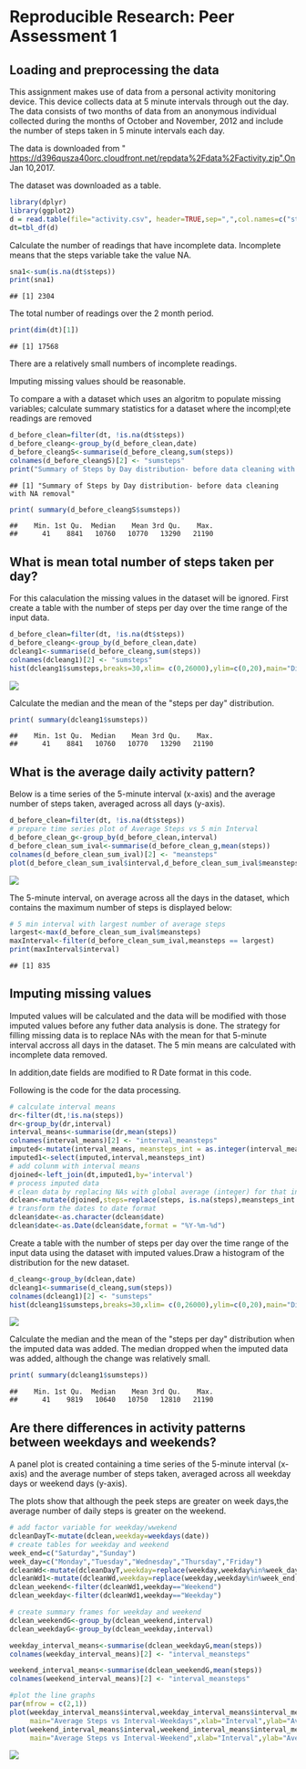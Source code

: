 # Reproducible Research: Peer Assessment 1


## Loading and preprocessing the data
This assignment makes use of data from a personal activity monitoring device. This device collects data at 5 minute intervals   through out the day. The data consists of two months of data from an anonymous individual collected during the months of October and November, 2012 and include the number of steps taken in 5 minute intervals each day.

The data is downloaded from " https://d396qusza40orc.cloudfront.net/repdata%2Fdata%2Factivity.zip".On Jan 10,2017.

The dataset was downloaded as a table.


```r
library(dplyr)
library(ggplot2)
d = read.table(file="activity.csv", header=TRUE,sep=",",col.names=c("steps", "date","interval"))
dt=tbl_df(d)
```

Calculate the  number of readings that have incomplete data. Incomplete means that the steps variable take the value NA.

```r
sna1<-sum(is.na(dt$steps))
print(sna1)
```

```
## [1] 2304
```

The total  number of readings over the 2 month period.

```r
print(dim(dt)[1])
```

```
## [1] 17568
```
There are a relatively small numbers of incomplete readings.

Imputing missing values should be reasonable.

To compare a with a dataset which uses an algoritm to populate missing variables; calculate
summary statistics for a dataset where the incompl;ete readings are removed


```r
d_before_clean=filter(dt, !is.na(dt$steps))
d_before_cleang<-group_by(d_before_clean,date)
d_before_cleangS<-summarise(d_before_cleang,sum(steps))
colnames(d_before_cleangS)[2] <- "sumsteps"
print("Summary of Steps by Day distribution- before data cleaning with NA removal")
```

```
## [1] "Summary of Steps by Day distribution- before data cleaning with NA removal"
```

```r
print( summary(d_before_cleangS$sumsteps))
```

```
##    Min. 1st Qu.  Median    Mean 3rd Qu.    Max. 
##      41    8841   10760   10770   13290   21190
```



## What is mean total number of steps taken per day?
For this calaculation the  missing values in the dataset will be ignored.
First create a table with the number of steps per day over the time range of the input data.


```r
d_before_clean=filter(dt, !is.na(dt$steps))
d_before_cleang<-group_by(d_before_clean,date)
dcleang1<-summarise(d_before_cleang,sum(steps))
colnames(dcleang1)[2] <- "sumsteps"
hist(dcleang1$sumsteps,breaks=30,xlim= c(0,26000),ylim=c(0,20),main="Distribution of Steps- Steps per Day",xlab="Steps")
```

![](PA1_template_files/figure-html/unnamed-chunk-5-1.png)<!-- -->

Calculate the median and the mean of the "steps per day" distribution.


```r
print( summary(dcleang1$sumsteps))
```

```
##    Min. 1st Qu.  Median    Mean 3rd Qu.    Max. 
##      41    8841   10760   10770   13290   21190
```


## What is the average daily activity pattern?

Below is  a time series of the 5-minute interval (x-axis) and the average number of steps taken, averaged across all days (y-axis).



```r
d_before_clean=filter(dt, !is.na(dt$steps))
# prepare time series plot of Average Steps vs 5 min Interval
d_before_clean_g<-group_by(d_before_clean,interval)
d_before_clean_sum_ival<-summarise(d_before_clean_g,mean(steps))
colnames(d_before_clean_sum_ival)[2] <- "meansteps"
plot(d_before_clean_sum_ival$interval,d_before_clean_sum_ival$meansteps,type="l",main="Average Steps vs Interval",xlab="Interval",ylab="Average Steps per Day")
```

![](PA1_template_files/figure-html/unnamed-chunk-7-1.png)<!-- -->

The  5-minute interval, on average across all the days in the dataset, which contains the maximum number of steps
is displayed below:


```r
# 5 min interval with largest number of average steps
largest<-max(d_before_clean_sum_ival$meansteps)
maxInterval<-filter(d_before_clean_sum_ival,meansteps == largest)
print(maxInterval$interval)
```

```
## [1] 835
```


## Imputing missing values
Imputed values will be calculated and the data will be modified with those imputed values
before any futher data analysis is done. The strategy for filling missing data is to
replace NAs with the mean for that 5-minute interval accross all days in the dataset.
The 5 min means are calculated with incomplete data removed.

In addition,date fields are modified to R Date format in this code.

Following is the code for the data processing. 


```r
# calculate interval means
dr<-filter(dt,!is.na(steps))
dr<-group_by(dr,interval)
interval_means<-summarise(dr,mean(steps))
colnames(interval_means)[2] <- "interval_meansteps"
imputed<-mutate(interval_means, meansteps_int = as.integer(interval_meansteps))
imputed1<-select(imputed,interval,meansteps_int)
# add colunm with interval means
djoined<-left_join(dt,imputed1,by='interval')
# process imputed data
# clean data by replacing NAs with global average (integer) for that interval
dclean<-mutate(djoined,steps=replace(steps, is.na(steps),meansteps_int ))
# transform the dates to date format
dclean$date<-as.character(dclean$date)
dclean$date<-as.Date(dclean$date,format = "%Y-%m-%d")
```

Create a table with the number of steps per day over the time range of the input data using
the dataset with imputed values.Draw a histogram of the distribution for the new dataset.


```r
d_cleang<-group_by(dclean,date)
dcleang1<-summarise(d_cleang,sum(steps))
colnames(dcleang1)[2] <- "sumsteps"
hist(dcleang1$sumsteps,breaks=30,xlim= c(0,26000),ylim=c(0,20),main="Distribution of Steps- Steps per Day",xlab="Steps")
```

![](PA1_template_files/figure-html/unnamed-chunk-10-1.png)<!-- -->


Calculate the median and the mean of the "steps per day" distribution when the imputed data was added.
The median dropped when the imputed data was added, although the change was relatively small.


```r
print( summary(dcleang1$sumsteps))
```

```
##    Min. 1st Qu.  Median    Mean 3rd Qu.    Max. 
##      41    9819   10640   10750   12810   21190
```



## Are there differences in activity patterns between weekdays and weekends?

A panel plot is created containing a time series  of the 5-minute interval (x-axis) and the average number of steps taken, averaged across all weekday days or weekend days (y-axis).

The plots show that although the peek steps are greater on week days,the average number of
daily steps is greater on the weekend.


```r
# add factor variable for weekday/wwekend
dcleanDayT<-mutate(dclean,weekday=weekdays(date))
# create tables for weekday and weekend
week_end=c("Saturday","Sunday")
week_day=c("Monday","Tuesday","Wednesday","Thursday","Friday")
dcleanWd<-mutate(dcleanDayT,weekday=replace(weekday,weekday%in%week_day,"Weekday"))
dcleanWd1<-mutate(dcleanWd,weekday=replace(weekday,weekday%in%week_end,"Weekend"))
dclean_weekend<-filter(dcleanWd1,weekday=="Weekend")
dclean_weekday<-filter(dcleanWd1,weekday=="Weekday")

# create summary frames for weekday and weekend
dclean_weekendG<-group_by(dclean_weekend,interval)
dclean_weekdayG<-group_by(dclean_weekday,interval)

weekday_interval_means<-summarise(dclean_weekdayG,mean(steps))
colnames(weekday_interval_means)[2] <- "interval_meansteps"

weekend_interval_means<-summarise(dclean_weekendG,mean(steps))
colnames(weekend_interval_means)[2] <- "interval_meansteps"

#plot the line graphs
par(mfrow = c(2,1))
plot(weekday_interval_means$interval,weekday_interval_means$interval_meansteps,type="l",
     main="Average Steps vs Interval-Weekdays",xlab="Interval",ylab="Average Steps per Day")
plot(weekend_interval_means$interval,weekend_interval_means$interval_meansteps,type="l",
     main="Average Steps vs Interval-Weekend",xlab="Interval",ylab="Average Steps per Day")
```

![](PA1_template_files/figure-html/unnamed-chunk-12-1.png)<!-- -->

